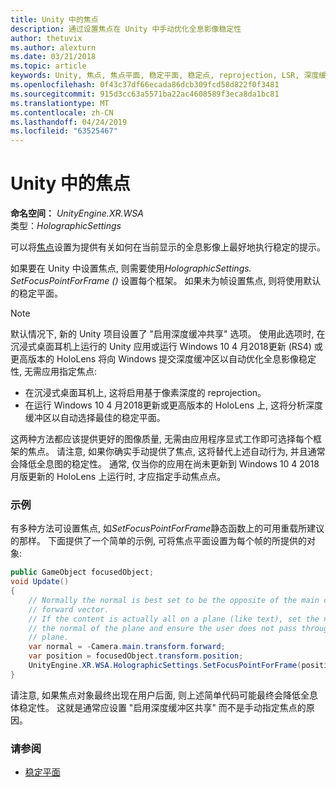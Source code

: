 ```yaml
---
title: Unity 中的焦点
description: 通过设置焦点在 Unity 中手动优化全息影像稳定性
author: thetuvix
ms.author: alexturn
ms.date: 03/21/2018
ms.topic: article
keywords: Unity, 焦点, 焦点平面, 稳定平面, 稳定点, reprojection, LSR, 深度缓冲区
ms.openlocfilehash: 0f43c37df66ecada86dcb309fcd58d822f0f3481
ms.sourcegitcommit: 915d3cc63a5571ba22ac4608589f3eca8da1bc81
ms.translationtype: MT
ms.contentlocale: zh-CN
ms.lasthandoff: 04/24/2019
ms.locfileid: "63525467"
---
```

# <a name="focus-point-in-unity"></a>Unity 中的焦点

**命名空间：**  *UnityEngine.XR.WSA*<br>
类型：*HolographicSettings*

可以将[焦点](hologram-stability.md#stabilization-plane)设置为提供有关如何在当前显示的全息影像上最好地执行稳定的提示。

如果要在 Unity 中设置焦点, 则需要使用*HolographicSettings. SetFocusPointForFrame ()* 设置每个框架。 如果未为帧设置焦点, 则将使用默认的稳定平面。

> [!NOTE]
> 默认情况下, 新的 Unity 项目设置了 "启用深度缓冲共享" 选项。  使用此选项时, 在沉浸式桌面耳机上运行的 Unity 应用或运行 Windows 10 4 月2018更新 (RS4) 或更高版本的 HoloLens 将向 Windows 提交深度缓冲区以自动优化全息影像稳定性, 无需应用指定焦点:
> * 在沉浸式桌面耳机上, 这将启用基于像素深度的 reprojection。
> * 在运行 Windows 10 4 月2018更新或更高版本的 HoloLens 上, 这将分析深度缓冲区以自动选择最佳的稳定平面。
>
> 这两种方法都应该提供更好的图像质量, 无需由应用程序显式工作即可选择每个框架的焦点。  请注意, 如果你确实手动提供了焦点, 这将替代上述自动行为, 并且通常会降低全息图的稳定性。  通常, 仅当你的应用在尚未更新到 Windows 10 4 2018 月版更新的 HoloLens 上运行时, 才应指定手动焦点点。

### <a name="example"></a>示例

有多种方法可设置焦点, 如*SetFocusPointForFrame*静态函数上的可用重载所建议的那样。 下面提供了一个简单的示例, 可将焦点平面设置为每个帧的所提供的对象:

```cs
public GameObject focusedObject;
void Update()
{
    // Normally the normal is best set to be the opposite of the main camera's 
    // forward vector.
    // If the content is actually all on a plane (like text), set the normal to 
    // the normal of the plane and ensure the user does not pass through the 
    // plane.
    var normal = -Camera.main.transform.forward;     
    var position = focusedObject.transform.position;
    UnityEngine.XR.WSA.HolographicSettings.SetFocusPointForFrame(position, normal);
}
```

请注意, 如果焦点对象最终出现在用户后面, 则上述简单代码可能最终会降低全息体稳定性。  这就是通常应设置 "启用深度缓冲区共享" 而不是手动指定焦点的原因。

### <a name="see-also"></a>请参阅
* [稳定平面](hologram-stability.md#stabilization-plane)
